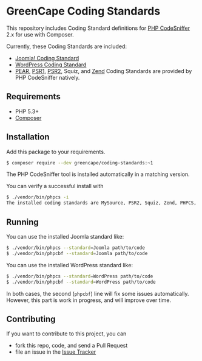 GreenCape Coding Standards
==========================

This repository includes Coding Standard definitions for
[PHP CodeSniffer](http://pear.php.net/PHP_CodeSniffer) 2.x for use with Composer.

Currently, these Coding Standards are included:

  * [Joomla! Coding Standard](http://joomla.github.io/coding-standards/) 
  * [WordPress Coding Standard](https://make.wordpress.org/core/handbook/best-practices/coding-standards/php/) 
  * [PEAR](https://pear.php.net/manual/en/standards.php),
    [PSR1](http://www.php-fig.org/psr/psr-1/),
    [PSR2](http://www.php-fig.org/psr/psr-2/),
    Squiz, and
    [Zend](http://framework.zend.com/manual/current/en/ref/coding.standard.html) Coding Standards are provided by PHP CodeSniffer natively.  
  
## Requirements

  * PHP 5.3+
  * [Composer](https://getcomposer.org/)

## Installation

Add this package to your requirements.

```bash
$ composer require --dev greencape/coding-standards:~1
```

The PHP CodeSniffer tool is installed automatically in a matching version.

You can verify a successful install with

```bash
$ ./vendor/bin/phpcs -i
The installed coding standards are MySource, PSR2, Squiz, Zend, PHPCS, PSR1, PEAR, WordPress and Joomla
```

## Running

You can use the installed Joomla standard like:

```bash
$ ./vendor/bin/phpcs --standard=Joomla path/to/code
$ ./vendor/bin/phpcbf --standard=Joomla path/to/code
```

You can use the installed WordPress standard like:

```bash
$ ./vendor/bin/phpcs --standard=WordPress path/to/code
$ ./vendor/bin/phpcbf --standard=WordPress path/to/code
```

In both cases, the second (`phpcbf`) line will fix some issues automatically.
However, this part is work in progress, and will improve over time.

## Contributing

If you want to contribute to this project, you can

  * fork this repo, code, and send a Pull Request
  * file an issue in the [Issue Tracker](https://github.com/GreenCape/coding-standards/issues)
